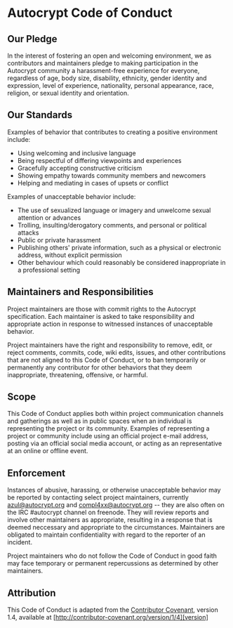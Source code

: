 # Autocrypt Code of Conduct

## Our Pledge

In the interest of fostering an open and welcoming environment, we as
contributors and maintainers pledge to making participation in the Autocrypt
community a harassment-free experience for everyone, regardless of age, body
size, disability, ethnicity, gender identity and expression, level of experience,
nationality, personal appearance, race, religion, or sexual identity and
orientation.

## Our Standards

Examples of behavior that contributes to creating a positive environment include:

* Using welcoming and inclusive language
* Being respectful of differing viewpoints and experiences
* Gracefully accepting constructive criticism
* Showing empathy towards community members and newcomers
* Helping and mediating in cases of upsets or conflict

Examples of unacceptable behavior include:

* The use of sexualized language or imagery and unwelcome sexual attention or advances
* Trolling, insulting/derogatory comments, and personal or political attacks
* Public or private harassment
* Publishing others' private information, such as a physical or electronic
  address, without explicit permission
* Other behaviour which could reasonably be considered inappropriate in a
  professional setting

## Maintainers and Responsibilities

Project maintainers are those with commit rights to the Autocrypt specification.
Each maintainer is asked to take responsibility and appropriate action in response
to witnessed instances of unacceptable behavior.

Project maintainers have the right and responsibility to remove, edit, or
reject comments, commits, code, wiki edits, issues, and other contributions
that are not aligned to this Code of Conduct, or to ban temporarily or
permanently any contributor for other behaviors that they deem inappropriate,
threatening, offensive, or harmful.

## Scope

This Code of Conduct applies both within project communication channels and
gatherings as well as in public spaces
when an individual is representing the project or its community. Examples of
representing a project or community include using an official project e-mail
address, posting via an official social media account, or acting as an
representative at an online or offline event.

## Enforcement

Instances of abusive, harassing, or otherwise unacceptable behavior may be
reported by contacting select project maintainers, currently azul@autocrypt.org
and compl4xx@autocrypt.org -- they are also often on the IRC #autocrypt channel
on freenode. They will review reports and involve other maintainers as appropriate,
resulting in a response that is deemed neccessary and appropriate to the circumstances.
Maintainers are obligated to maintain confidentiality with regard to the reporter of an incident.

Project maintainers who do not follow the Code of Conduct in good faith
may face temporary or permanent repercussions as determined by other
maintainers.

## Attribution

This Code of Conduct is adapted from the [Contributor Covenant][homepage], version 1.4,
available at [http://contributor-covenant.org/version/1/4][version]

[homepage]: http://contributor-covenant.org
[version]: http://contributor-covenant.org/version/1/4/
